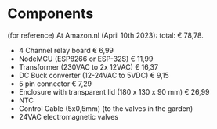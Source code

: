 # Components
(for reference)
At Amazon.nl (April 10th 2023): total: € 78,78.

- 4 Channel relay board € 6,99
- NodeMCU (ESP8266 or ESP-32S) € 11,99
- Transformer (230VAC to 2x 12VAC) € 16,37
- DC Buck converter (12-24VAC to 5VDC) € 9,15
- 5 pin connector € 7,29
- Enclosure with transparent lid (180 x 130 x 90 mm) € 26,99
- NTC
- Control Cable (5x0,5mm) (to the valves in the garden)
- 24VAC electromagnetic valves